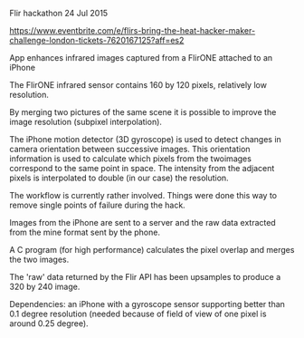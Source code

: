 
Flir hackathon 24 Jul 2015

https://www.eventbrite.com/e/flirs-bring-the-heat-hacker-maker-challenge-london-tickets-7620167125?aff=es2

App enhances infrared images captured from a FlirONE attached to an iPhone

The FlirONE infrared sensor contains 160 by 120 pixels, relatively low resolution.

By merging two pictures of the same scene it is possible to improve the image resolution (subpixel interpolation).

The iPhone motion detector (3D gyroscope) is used to detect changes in camera orientation between successive images.  This orientation information is used to calculate which pixels from the twoimages correspond to the same point in space.  The intensity from the adjacent pixels is interpolated to double (in our case) the resolution.

The workflow is currently rather involved.  Things were done this way to remove single points of failure during the hack.

Images from the iPhone are sent to a server and the raw data extracted from the mine format sent by the phone.

A C program (for high performance) calculates the pixel overlap and merges the two images.

The 'raw' data returned by the Flir API has been upsamples to produce a 320 by 240 image.

Dependencies:  an iPhone with a gyroscope sensor supporting better than 0.1 degree resolution (needed because of field of view of one pixel is around 0.25 degree).



